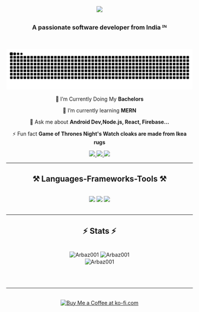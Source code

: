 <h1 align="center">
    <img src="https://readme-typing-svg.herokuapp.com/?font=Righteous&size=35&center=true&vCenter=true&width=500&height=70&duration=4000&lines=Hi+There!+👋;+I'm+Arbaz+Ali!;" />
</h1>

<h3 align="center">A passionate software developer from India ᴵᴺ</h3>

<br/>

<p align="center">
<img src="https://github.com/VishwaGauravIn/VishwaGauravIn/blob/output/github-contribution-grid-snake-dark.svg">
</p>


<div align="center">
 
 🔭 I’m Currently Doing My **Bachelors**
 
 🌱 I’m currently learning **MERN**

💬 Ask me about **Android Dev,Node.js, React, Firebase...**

⚡ Fun fact **Game of Thrones Night's Watch cloaks are made from Ikea rugs**

 </div>
 
<div align="center"> 
  <a href="arbazligl@gmail.com">
    <img src="https://img.shields.io/badge/Gmail-333333?style=for-the-badge&logo=gmail&logoColor=red" />
  </a>
  <a href="https://www.linkedin.com/in/arbaz-ali-b49988251/" target="_blank">
    <img src="https://img.shields.io/badge/LinkedIn-0077B5?style=for-the-badge&logo=linkedin&logoColor=white" target="_blank" />
  </a>
  <a href="https://porfolioooooooo.netlify.app" target="_blank">
     <img src="https://img.shields.io/badge/Portfolio-FF5722?style=for-the-badge&logo=todoist&logoColor=white" target="_blank" /> <!-- sqlite, safari, google-chrome are other good icon options -->
  </a>
</div>

 <hr/>
 
<h2 align="center">⚒️ Languages-Frameworks-Tools ⚒️</h2>
<br/>
<div align="center">
    <img src="https://skillicons.dev/icons?i=c,cpp,kotlin,javascript,python" />
    <img src="https://skillicons.dev/icons?i=html,css,tailwind,react,npm,nodejs,express" />
    <img src="https://skillicons.dev/icons?i=vscode,androidstudio,firebase,mongodb,postman,figma,git,github,powershell" /><br>
</div>

<br/>
<hr/>
<h2 align="center">⚡ Stats ⚡</h2>
<br>
<div align=center>
  <img width=390 src="https://github-readme-streak-stats-salesp07.vercel.app/?user=arbaz001&count_private=true&theme=react&border_radius=10" alt="Arbaz001"/>
  <img width=390 src="https://github-readme-stats-salesp07.vercel.app/api?username=arbaz001&count_private=true&show_icons=true&theme=react&rank_icon=github&border_radius=10" alt="Arbaz001" />
  <br/>
  <img width=325 align="center" src="https://github-readme-stats-salesp07.vercel.app/api/top-langs/?username=arbaz001&hide=HTML&langs_count=8&layout=compact&theme=react&border_radius=10&size_weight=0.5&count_weight=0.5&exclude_repo=github-readme-stats" alt="Arbaz001" />
</div>

<br/><br/>
<hr/>
<br/>
<div align="center">
<a href='https://ko-fi.com/V7V4RAK9C' target='_blank'><img height='64' style='border:0px;height:64px;' src='https://storage.ko-fi.com/cdn/kofi1.png?v=3' border='0' alt='Buy Me a Coffee at ko-fi.com' /></a>
</div>
<br/>

